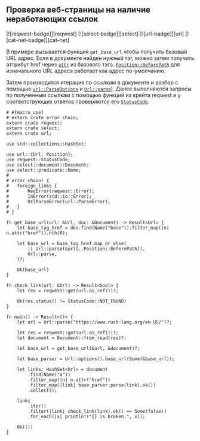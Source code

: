 ## Проверка веб-страницы на наличие неработающих ссылок

[![reqwest-badge]][reqwest] [![select-badge]][select] [![url-badge]][url] [![cat-net-badge]][cat-net]

В примере вызывается функция `get_base_url` чтобы получить базовый URL адрес. Если в документе найден нужный тэг, можно затем получить аттрибут href через [`attr`](https://docs.rs/select/*/select/node/struct.Node.html#method.attr)  из базового тэга. [`Position::BeforePath`](https://docs.rs/url/*/url/enum.Position.html#variant.BeforePath) для изначального URL адреса работает как адрес по-умолчанию.

Затем производится итерация по ссылкам в документе и разбор с помощью [`url::ParseOptions`](https://docs.rs/url/*/url/struct.ParseOptions.html) и [`Url::parse`](https://docs.rs/url/*/url/struct.Url.html#method.parse)). Далее выполняются запросы по полученным ссылкам с помощью функций из крейта reqwest и у соответствующих ответов проверяются его [`StatusCode`](https://docs.rs/reqwest/*/reqwest/struct.StatusCode.html).

```rust,no_run
# #[macro_use]
# extern crate error_chain;
extern crate reqwest;
extern crate select;
extern crate url;

use std::collections::HashSet;

use url::{Url, Position};
use reqwest::StatusCode;
use select::document::Document;
use select::predicate::Name;
#
# error_chain! {
#   foreign_links {
#       ReqError(reqwest::Error);
#       IoError(std::io::Error);
#       UrlParseError(url::ParseError);
#   }
# }

fn get_base_url(url: &Url, doc: &Document) -> Result<Url> {
    let base_tag_href = doc.find(Name("base")).filter_map(|n| n.attr("href")).nth(0);

    let base_url = base_tag_href.map_or_else(
        || Url::parse(&url[..Position::BeforePath]),
        Url::parse,
    )?;

    Ok(base_url)
}

fn check_link(url: &Url) -> Result<bool> {
    let res = reqwest::get(url.as_ref())?;

    Ok(res.status() != StatusCode::NOT_FOUND)
}

fn main() -> Result<()> {
    let url = Url::parse("https://www.rust-lang.org/en-US/")?;

    let res = reqwest::get(url.as_ref())?;
    let document = Document::from_read(res)?;

    let base_url = get_base_url(&url, &document)?;

    let base_parser = Url::options().base_url(Some(&base_url));

    let links: HashSet<Url> = document
        .find(Name("a"))
        .filter_map(|n| n.attr("href"))
        .filter_map(|link| base_parser.parse(link).ok())
        .collect();

    links
        .iter()
        .filter(|link| check_link(link).ok() == Some(false))
        .for_each(|x| println!("{} is broken.", x));

    Ok(())
}
```


